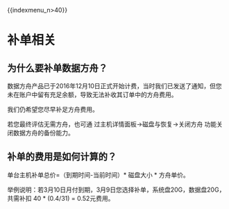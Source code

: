 {{indexmenu_n>40}}

# 补单相关

## 为什么要补单数据方舟？

数据方舟产品已于2016年12月10日正式开始计费，当时我们已发送了通知，但您未在账户中留有充足余额，导致无法补收其订单中的方舟费用。

我们仍希望您尽早补足方舟费用。

若您最终评估无需方舟，也可通 过主机详情面板-\>磁盘与恢复-\>关闭方舟 功能关闭数据方舟的备份能力。

## 补单的费用是如何计算的？

单台主机补单总价=（到期时间-当前时间）\* 磁盘大小 \* 方舟单价。

举例说明：若3月10日月付到期，3月9日您选择补单，系统盘20G，数据盘20G，共需补扣 40 \* (0.4/31) = 0.52元费用。
